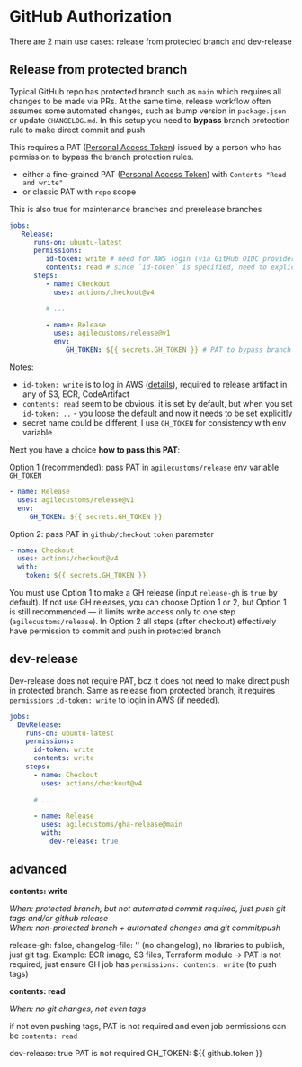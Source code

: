 # GitHub Authorization

There are 2 main use cases: release from protected branch and dev-release

## Release from protected branch

Typical GitHub repo has protected branch such as `main` which requires all changes to be made via PRs.
At the same time, release workflow often assumes some automated changes, such as bump version in `package.json` or update `CHANGELOG.md`.
In this setup you need to **bypass** branch protection rule to make direct commit and push

This requires a PAT ([Personal Access Token](https://docs.github.com/en/authentication/keeping-your-account-and-data-secure/managing-your-personal-access-tokens)) issued by a person who has permission to bypass the branch protection rules.
- either a fine-grained PAT ([Personal Access Token](https://docs.github.com/en/authentication/keeping-your-account-and-data-secure/managing-your-personal-access-tokens)) with `Contents "Read and write"`
- or classic PAT with `repo` scope

This is also true for maintenance branches and prerelease branches

```yaml
jobs:
   Release:
      runs-on: ubuntu-latest
      permissions:
         id-token: write # need for AWS login (via GitHub OIDC provider)
         contents: read # since `id-token` is specified, need to explicitly set `contents` permission for checkout
      steps:
         - name: Checkout
           uses: actions/checkout@v4

         # ...

         - name: Release
           uses: agilecustoms/release@v1
           env:
              GH_TOKEN: ${{ secrets.GH_TOKEN }} # PAT to bypass branch protection (from repo/org secret GH_TOKEN)
```

Notes:
- `id-token: write` is to log in AWS ([details](./aws-authorization.md)), required to release artifact in any of S3, ECR, CodeArtifact
- `contents: read` seem to be obvious. it is set by default, but when you set `id-token: ..` - you loose the default and now it needs to be set explicitly 
- secret name could be different, I use `GH_TOKEN` for consistency with env variable

Next you have a choice **how to pass this PAT**:

Option 1 (recommended): pass PAT in `agilecustoms/release` env variable `GH_TOKEN`
```yaml
- name: Release
  uses: agilecustoms/release@v1
  env:
     GH_TOKEN: ${{ secrets.GH_TOKEN }}
```

Option 2: pass PAT in `github/checkout` `token` parameter
```yaml
- name: Checkout
  uses: actions/checkout@v4
  with:
    token: ${{ secrets.GH_TOKEN }}
```

You must use Option 1 to make a GH release (input `release-gh` is `true` by default).
If not use GH releases, you can choose Option 1 or 2, but Option 1 is still recommended —
it limits write access only to one step (`agilecustoms/release`).
In Option 2 all steps (after checkout) effectively have permission to commit and push in protected branch

## dev-release

Dev-release does not require PAT, bcz it does not need to make direct push in protected branch.
Same as release from protected branch, it requires `permissions` `id-token: write` to login in AWS (if needed).

```yaml
jobs:
  DevRelease:
    runs-on: ubuntu-latest
    permissions:
      id-token: write
      contents: write
    steps:
      - name: Checkout
        uses: actions/checkout@v4
        
      # ...

      - name: Release
        uses: agilecustoms/gha-release@main
        with:
          dev-release: true
```

## advanced

**contents: write**

_When: protected branch, but not automated commit required, just push git tags and/or github release_<br>
_When: non-protected branch + automated changes and git commit/push_

release-gh: false, changelog-file: '' (no changelog), no libraries to publish, just git tag. Example: ECR image, S3 files, Terraform module
-> PAT is not required, just ensure GH job has `permissions: contents: write` (to push tags)

**contents: read**

_When: no git changes, not even tags_

if not even pushing tags, PAT is not required and even job permissions can be `contents: read`

dev-release: true
PAT is not required
GH_TOKEN: ${{ github.token }}
